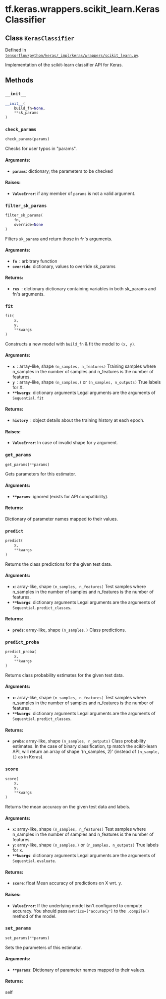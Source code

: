 <div itemscope itemtype="http://developers.google.com/ReferenceObject">
<meta itemprop="name" content="tf.keras.wrappers.scikit_learn.KerasClassifier" />
<meta itemprop="property" content="__init__"/>
<meta itemprop="property" content="check_params"/>
<meta itemprop="property" content="filter_sk_params"/>
<meta itemprop="property" content="fit"/>
<meta itemprop="property" content="get_params"/>
<meta itemprop="property" content="predict"/>
<meta itemprop="property" content="predict_proba"/>
<meta itemprop="property" content="score"/>
<meta itemprop="property" content="set_params"/>
</div>

# tf.keras.wrappers.scikit_learn.KerasClassifier

## Class `KerasClassifier`





Defined in [`tensorflow/python/keras/_impl/keras/wrappers/scikit_learn.py`](https://www.tensorflow.org/code/tensorflow/python/keras/_impl/keras/wrappers/scikit_learn.py).

Implementation of the scikit-learn classifier API for Keras.
  

## Methods

<h3 id="__init__"><code>__init__</code></h3>

``` python
__init__(
    build_fn=None,
    **sk_params
)
```



<h3 id="check_params"><code>check_params</code></h3>

``` python
check_params(params)
```

Checks for user typos in "params".

#### Arguments:

* <b>`params`</b>: dictionary; the parameters to be checked


#### Raises:

* <b>`ValueError`</b>: if any member of `params` is not a valid argument.

<h3 id="filter_sk_params"><code>filter_sk_params</code></h3>

``` python
filter_sk_params(
    fn,
    override=None
)
```

Filters `sk_params` and return those in `fn`'s arguments.

#### Arguments:

* <b>`fn `</b>: arbitrary function
* <b>`override`</b>: dictionary, values to override sk_params


#### Returns:

* <b>`res `</b>: dictionary dictionary containing variables
        in both sk_params and fn's arguments.

<h3 id="fit"><code>fit</code></h3>

``` python
fit(
    x,
    y,
    **kwargs
)
```

Constructs a new model with `build_fn` & fit the model to `(x, y)`.

#### Arguments:

* <b>`x `</b>: array-like, shape `(n_samples, n_features)`
        Training samples where n_samples in the number of samples
        and n_features is the number of features.
* <b>`y `</b>: array-like, shape `(n_samples,)` or `(n_samples, n_outputs)`
        True labels for X.
* <b>`**kwargs`</b>: dictionary arguments
        Legal arguments are the arguments of `Sequential.fit`


#### Returns:

* <b>`history `</b>: object
        details about the training history at each epoch.


#### Raises:

* <b>`ValueError`</b>: In case of invalid shape for `y` argument.

<h3 id="get_params"><code>get_params</code></h3>

``` python
get_params(**params)
```

Gets parameters for this estimator.

#### Arguments:

* <b>`**params`</b>: ignored (exists for API compatibility).


#### Returns:

Dictionary of parameter names mapped to their values.

<h3 id="predict"><code>predict</code></h3>

``` python
predict(
    x,
    **kwargs
)
```

Returns the class predictions for the given test data.

#### Arguments:

* <b>`x`</b>: array-like, shape `(n_samples, n_features)`
        Test samples where n_samples in the number of samples
        and n_features is the number of features.
* <b>`**kwargs`</b>: dictionary arguments
        Legal arguments are the arguments
        of `Sequential.predict_classes`.


#### Returns:

* <b>`preds`</b>: array-like, shape `(n_samples,)`
        Class predictions.

<h3 id="predict_proba"><code>predict_proba</code></h3>

``` python
predict_proba(
    x,
    **kwargs
)
```

Returns class probability estimates for the given test data.

#### Arguments:

* <b>`x`</b>: array-like, shape `(n_samples, n_features)`
        Test samples where n_samples in the number of samples
        and n_features is the number of features.
* <b>`**kwargs`</b>: dictionary arguments
        Legal arguments are the arguments
        of `Sequential.predict_classes`.


#### Returns:

* <b>`proba`</b>: array-like, shape `(n_samples, n_outputs)`
        Class probability estimates.
        In the case of binary classification,
        tp match the scikit-learn API,
        will return an array of shape '(n_samples, 2)'
        (instead of `(n_sample, 1)` as in Keras).

<h3 id="score"><code>score</code></h3>

``` python
score(
    x,
    y,
    **kwargs
)
```

Returns the mean accuracy on the given test data and labels.

#### Arguments:

* <b>`x`</b>: array-like, shape `(n_samples, n_features)`
        Test samples where n_samples in the number of samples
        and n_features is the number of features.
* <b>`y`</b>: array-like, shape `(n_samples,)` or `(n_samples, n_outputs)`
        True labels for x.
* <b>`**kwargs`</b>: dictionary arguments
        Legal arguments are the arguments of `Sequential.evaluate`.


#### Returns:

* <b>`score`</b>: float
        Mean accuracy of predictions on X wrt. y.


#### Raises:

* <b>`ValueError`</b>: If the underlying model isn't configured to
        compute accuracy. You should pass `metrics=["accuracy"]` to
        the `.compile()` method of the model.

<h3 id="set_params"><code>set_params</code></h3>

``` python
set_params(**params)
```

Sets the parameters of this estimator.

#### Arguments:

* <b>`**params`</b>: Dictionary of parameter names mapped to their values.


#### Returns:

self



